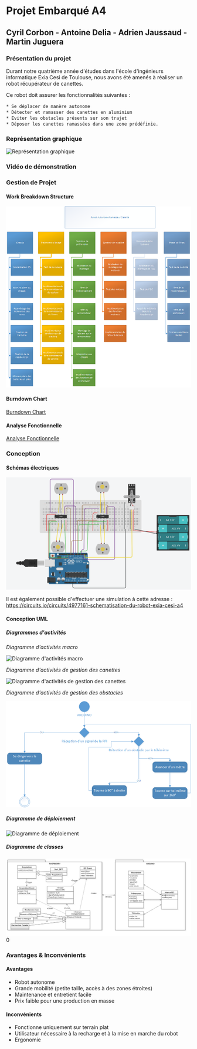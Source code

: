 # Projet Embarqué A4
## Cyril Corbon - Antoine Delia - Adrien Jaussaud - Martin Juguera
### Présentation du projet
Durant notre quatrième année d'études dans l'école d'ingénieurs informatique Exia.Cesi de Toulouse, nous avons été amenés à réaliser un robot récupérateur de canettes. 
  
  Ce robot doit assurer les fonctionnalités suivantes :
 
 
    * Se déplacer de manère autonome
    * Détecter et ramasser des canettes en aluminium
    * Eviter les obstacles présents sur son trajet
    * Déposer les canettes ramassées dans une zone prédéfinie.



### Représentation graphique

 ![Représentation graphique](/Conception/Représentation2D.png)

### Vidéo de démonstration

### Gestion de Projet

#### Work Breakdown Structure
![Work Breakdown Structure](https://github.com/antoinedelia/ProjetEmbarque/blob/master/Conception/Gestion%20de%20Projet/WBS.png?raw=true)

#### Burndown Chart
[Burndown Chart](https://github.com/antoinedelia/ProjetEmbarque/blob/master/Conception/Gestion%20de%20Projet/BurndownChart.xlsx?raw=true)

#### Analyse Fonctionnelle

[Analyse Fonctionnelle](https://github.com/antoinedelia/ProjetEmbarque/blob/master/Conception/Gestion%20de%20Projet/AnalyseFonctionnelle.xlsx?raw=true)


### Conception

#### Schémas électriques

![Schémas Circuits](https://github.com/antoinedelia/ProjetEmbarque/blob/master/Conception/Circuits.PNG?raw=true)



Il est également possible d'effectuer une simulation à cette adresse : https://circuits.io/circuits/4977161-schematisation-du-robot-exia-cesi-a4


#### Conception UML

##### Diagrammes d'activités
_Diagramme d'activités macro_

![Diagramme d'activités macro](https://github.com/antoinedelia/ProjetEmbarque/blob/master/Conception/UML/MacroActivit%C3%A9.jpg?raw=true)

_Diagramme d'activités de gestion des canettes_

![Diagramme d'activités de gestion des canettes](https://github.com/antoinedelia/ProjetEmbarque/blob/master/Conception/UML/Activit%C3%A9Canette.jpg?raw=true)

_Diagramme d'activités de gestion des obstacles_

![Diagramme d'activités de gestion des obstacles](https://github.com/antoinedelia/ProjetEmbarque/blob/master/Conception/UML/Activit%C3%A9D%C3%A9tection.png?raw=true)

##### Diagramme de déploiement 

![Diagramme de déploiement](https://github.com/antoinedelia/ProjetEmbarque/blob/master/Conception/UML/DiagrammeD%C3%A9ploiement.jpg?raw=true)

##### Diagramme de classes

![Diagramme de classes](https://github.com/antoinedelia/ProjetEmbarque/blob/master/Conception/UML/DiagrammeClasses.jpg?raw=true)
0

### Avantages & Inconvénients

#### Avantages

 * Robot autonome
 * Grande mobilité (petite taille, accès à des zones étroites)
 * Maintenance et entretient facile
 * Prix faible pour une production en masse

#### Inconvénients

 * Fonctionne uniquement sur terrain plat
 * Utilisateur nécessaire à la recharge et à la mise en marche du robot
 * Ergonomie
